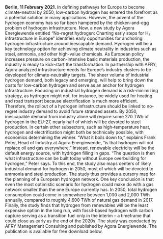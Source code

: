**Berlin, 11 February 2021.** In defining pathways for Europe to become climate-neutral by 2050, low-carbon hydrogen has entered the forefront as a potential solution in many applications. However, the advent of the hydrogen economy has so far been hampered by the chicken-and-egg problem of hydrogen infrastructure. Now, a new study by Agora Energiewende entitled “No-regret hydrogen: Charting early steps for H₂ infrastructure in Europe” identifies early opportunities for anchoring hydrogen infrastructure around inescapable demand.
Hydrogen will be a key technology option for achieving climate neutrality in industries such as steel, ammonia, and other high-value chemicals. As European policy increases pressure on carbon-intensive basic materials production, the industry is ready to kick-start the transformation. In partnership with AFRY, Agora analyzed infrastructure needs for Europe’s industry clusters to be developed for climate-neutrality targets.
The sheer volume of industrial hydrogen demand, both legacy and emerging, will help to bring down the costs for low-carbon hydrogen and serve as an anchor for hydrogen infrastructure. Focusing on industrial hydrogen demand is a risk-minimizing strategy, as hydrogen might not, for instance, be widely used for heating and road transport because electrification is much more efficient. Therefore, the rollout of a hydrogen infrastructure should be linked to no-regret industry demand to avoid future stranded assets.
By 2050, inescapable demand from industry alone will require some 270 TWh of hydrogen in the EU-27, nearly half of which will be devoted to steel production. In certain other subsectors, such as high-temperature heat, hydrogen and electrification might both be technically possible, with economics determining the winner.
“What it boils down to,“ explains Frank Peter, Head of Industry at Agora Energiewende, “is that hydrogen will not replace oil and gas everywhere.” Instead, renewable electricity will be the default energy source, with hydrogen filling in gaps.
“The question is then what infrastructure can be built today without Europe overbuilding for hydrogen,” Peter says. To this end, the study also maps centers of likely industrial demand for hydrogen in 2050, most of which will be devoted to ammonia and steel production. The study thus provides a cursory map for the planning of a European hydrogen network.
One key conclusion is that even the most optimistic scenario for hydrogen could make do with a gas network smaller than the one Europe currently has. In 2050, total hydrogen consumption could come in somewhere between 1,000 and 2,000 TWh annually, compared to roughly 4,600 TWh of natural gas demand in 2017.
Finally, the study finds that hydrogen from renewables will be the least expensive option in the long run, with fossil-based hydrogen with carbon capture serving as a transition fuel only in the interim – a timeframe that could close as early as the end of the 2020s.
The study was conducted by AFRY Management Consulting and published by Agora Energiewende. The publication is available for free download below.